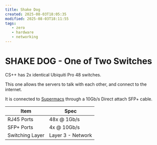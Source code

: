 ```yaml
---
title: Shake Dog
created: 2025-08-03T18:05:35
modified: 2025-08-03T18:11:55
tags:
   - zero
   - hardware
   - networking
---
```


# **SHAKE DOG** - One of Two Switches

CS++ has 2x identical Ubiquiti Pro 48 switches.

This one allows the servers to talk with each other, and connect to the internet.

It is connected to [Supermacs](./supermacs.md) through a 10Gb/s Direct attach SFP+ cable.

| **Item**        | **Spec**          |
| --------------- | ----------------- |
| RJ45 Ports      | 48x @ 1Gb/s       |
| SFP+ Ports      | 4x @ 10Gb/s       |
| Switching Layer | Layer 3 - Network |
